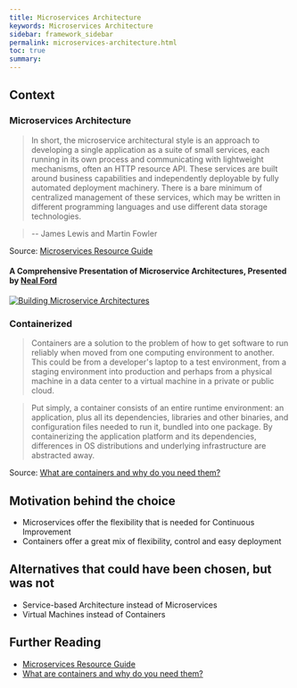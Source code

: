 ```yaml
---
title: Microservices Architecture
keywords: Microservices Architecture
sidebar: framework_sidebar
permalink: microservices-architecture.html
toc: true
summary:
---
```


## Context

### Microservices Architecture
>In short, the microservice architectural style is an approach to developing a single application as a suite of small services, each running in its own process and communicating with lightweight mechanisms, often an HTTP resource API. These services are built around business capabilities and independently deployable by fully automated deployment machinery. There is a bare minimum of centralized management of these services, which may be written in different programming languages and use different data storage technologies.

> -- James Lewis and Martin Fowler

Source: [Microservices Resource Guide](http://martinfowler.com/microservices/#what)

#### A Comprehensive Presentation of Microservice Architectures, Presented by [Neal Ford](http://nealford.com/)
[![Building Microservice Architectures](http://img.youtube.com/vi/pjN7CaGPFB4/0.jpg)](https://www.youtube.com/watch?v=pjN7CaGPFB4)

### Containerized
> Containers are a solution to the problem of how to get software to run reliably when moved from one computing environment to another. This could be from a developer's laptop to a test environment, from a staging environment into production and perhaps from a physical machine in a data center to a virtual machine in a private or public cloud.

> Put simply, a container consists of an entire runtime environment: an application, plus all its dependencies, libraries and other binaries, and configuration files needed to run it, bundled into one package. By containerizing the application platform and its dependencies, differences in OS distributions and underlying infrastructure are abstracted away.

Source: [What are containers and why do you need them?](http://www.cio.com/article/2924995/enterprise-software/what-are-containers-and-why-do-you-need-them.html)

## Motivation behind the choice
* Microservices offer the flexibility that is needed for Continuous Improvement
* Containers offer a great mix of flexibility, control and easy deployment

## Alternatives that could have been chosen, but was not
* Service-based Architecture instead of Microservices
* Virtual Machines instead of Containers

## Further Reading
* [Microservices Resource Guide](http://martinfowler.com/microservices/)
* [What are containers and why do you need them?](http://www.cio.com/article/2924995/enterprise-software/what-are-containers-and-why-do-you-need-them.html)
